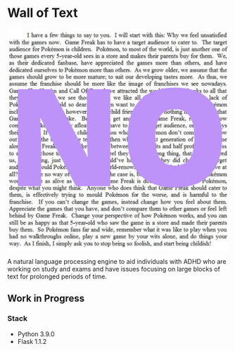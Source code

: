 # Wall of Text

![main image](static/images/wallOfText.png)

A natural language processing engine to aid individuals with ADHD who are
working on study and exams and have issues focusing on large blocks of text for
prolonged periods of time.

## Work in Progress

### Stack

- Python 3.9.0
- Flask 1.1.2


